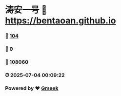 # 涛安一号 :link: https://bentaoan.github.io 
### :page_facing_up: [104](https://bentaoan.github.io/tag.html) 
### :speech_balloon: 0 
### :hibiscus: 108060 
### :alarm_clock: 2025-07-04 00:09:22 
### Powered by :heart: [Gmeek](https://github.com/Meekdai/Gmeek)
